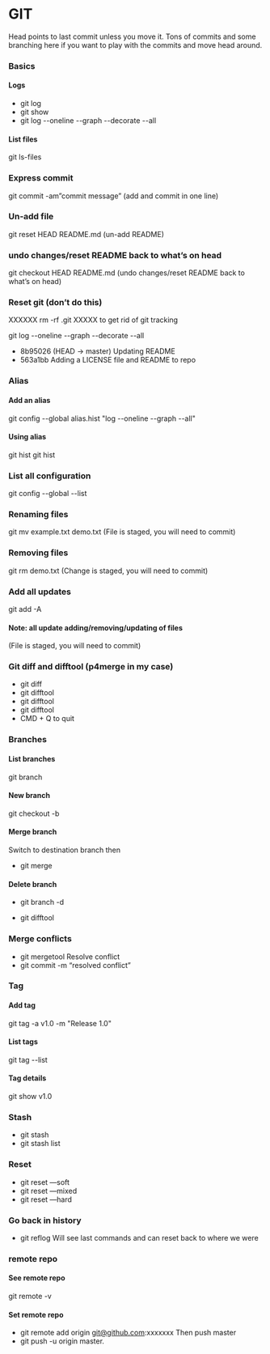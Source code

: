 # GIT

Head points to last commit unless you move it.
Tons of commits and some branching here if you want to play with the commits and move head around.

### Basics

#### Logs

- git log
- git show
- git log --oneline --graph --decorate --all

#### List files

git ls-files

### Express commit

git commit -am”commit message” (add and commit in one line)

### Un-add file

git reset HEAD README.md (un-add README)

### undo changes/reset README back to what’s on head

git checkout HEAD README.md (undo changes/reset README back to what’s on head)

### Reset git (don’t do this)

XXXXXX rm -rf .git XXXXX to get rid of git tracking

git log --oneline --graph --decorate --all

- 8b95026 (HEAD -> master) Updating README
- 563a1bb Adding a LICENSE file and README to repo

### Alias

#### Add an alias

git config --global alias.hist "log --oneline --graph --all"

#### Using alias

git hist
git hist <file name>

### List all configuration

git config --global --list

### Renaming files

git mv example.txt demo.txt
(File is staged, you will need to commit)

### Removing files

git rm demo.txt
(Change is staged, you will need to commit)

### Add all updates

git add -A

#### Note: all update adding/removing/updating of files

(File is staged, you will need to commit)

### Git diff and difftool (p4merge in my case)

- git diff
- git difftool
- git difftool <filename>
- git difftool <branch name> <branch name>
- CMD + Q to quit

### Branches

#### List branches

git branch

#### New branch

git checkout -b <branch name>

#### Merge branch

Switch to destination branch then

- git merge <source branch>

#### Delete branch

- git branch -d <branch name>

- git difftool <branch name> <branch name>

### Merge conflicts

- git mergetool
  Resolve conflict
- git commit -m “resolved conflict”

### Tag

#### Add tag

git tag -a v1.0 -m "Release 1.0"

#### List tags

git tag --list

#### Tag details

git show v1.0

### Stash

- git stash
- git stash list

### Reset

- git reset <commit id> —soft
- git reset <commit id> —mixed
- git reset <commit id> —hard

### Go back in history

- git reflog
  Will see last commands and can reset back to where we were

### remote repo

#### See remote repo

git remote -v

#### Set remote repo

- git remote add origin git@github.com:xxxxxxx
  Then push master
- git push -u origin master.
